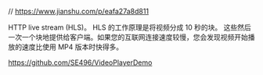 

// https://www.jianshu.com/p/eafa27a8d811

HTTP live stream (HLS)。 HLS 的工作原理是将视频分成 10 秒的块。 这些然后一次一个块地提供给客户端。如果您的互联网连接速度较慢，您会发现视频开始播放的速度比使用 MP4 版本时快得多。




https://github.com/SE496/VideoPlayerDemo